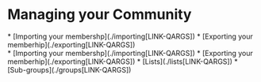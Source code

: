 # Managing your Community

<div class="free">
* [Importing your membershp](./importing[LINK-QARGS])
* [Exporting your memberhip](./exporting[LINK-QARGS])
</div>

<div class="sub g4s">
* [Importing your membershp](./importing[LINK-QARGS])
* [Exporting your memberhip](./exporting[LINK-QARGS])
* [Lists](./lists[LINK-QARGS])
* [Sub-groups](./groups[LINK-QARGS])
</div>

